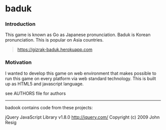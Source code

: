 baduk
=========

### Introduction

This game is known as Go as Japanese pronunciation. Baduk is Korean pronunciation. This is popular on Asia countries.

> <https://gizrak-baduk.herokuapp.com>

### Motivation

I wanted to develop this game on web environment that makes possible to run this game on every platform via web standard technology. This is built up as HTML5 and javascript language.



see AUTHORS file for authors

-----

badook contains code from these projects:

jQuery JavaScript Library v1.8.0
http://jquery.com/
Copyright (c) 2009 John Resig
